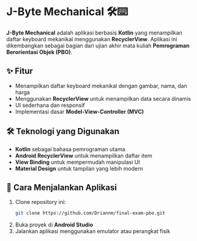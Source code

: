 # J-Byte Mechanical 🛠️⌨️

**J-Byte Mechanical** adalah aplikasi berbasis **Kotlin** yang menampilkan daftar keyboard mekanikal menggunakan **RecyclerView**. Aplikasi ini dikembangkan sebagai bagian dari ujian akhir mata kuliah **Pemrograman Berorientasi Objek (PBO)**.

## ✨ Fitur
- Menampilkan daftar keyboard mekanikal dengan gambar, nama, dan harga
- Menggunakan **RecyclerView** untuk menampilkan data secara dinamis
- UI sederhana dan responsif
- Implementasi dasar **Model-View-Controller (MVC)**

## 🛠️ Teknologi yang Digunakan
- **Kotlin** sebagai bahasa pemrograman utama
- **Android RecyclerView** untuk menampilkan daftar item
- **View Binding** untuk mempermudah manipulasi UI
- **Material Design** untuk tampilan yang lebih modern

## 🚀 Cara Menjalankan Aplikasi
1. Clone repository ini:
   ```bash
   git clone https://github.com/Driannm/final-exam-pbo.git
   ```
2. Buka proyek di **Android Studio**
3. Jalankan aplikasi menggunakan emulator atau perangkat fisik
